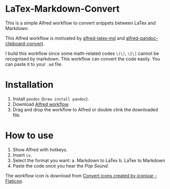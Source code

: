 # LaTex-Markdown-Convert
 This is a simple Alfred workflow to convert snippets between LaTex and Markdown. 

This Alfred workflow is motivated by [alfred-latex-md](https://github.com/zeitlings/alfred-latex-md) and [alfred-pandoc-clipboard-convert](https://github.com/flegfleg/alfred-pandoc-clipboard-convert).

I build this workflow since some math-related codes ``\(\)``, ``\[\]`` cannot be recognised by markdown. This workflow can convert the code easily.  You can paste it to your ``.md`` file. 

# Installation

1. Install ``pandoc`` (``brew install pandoc``).
2. Download [Alfred workflow](https://github.com/jxpeng98/LaTex-Markdown-Convert/releases/download/v0.1/LaTeX-Markdown-Convert.alfredworkflow).
3. Drag and drop the workflow to Alfred or double clink the downloaded file.

# How to use
1. Show Alfred with hotkeys.
2. Insert ``cv``.
3. Select the format you want:
   a. Markdown to LaTex 
   b. LaTex to Markdown 
4. Paste the code once you hear the *Pop Sound*. 




The workflow icon is download from <a href="https://www.flaticon.com/free-icons/convert" title="convert icons">Convert icons created by iconixar - Flaticon</a>. 




